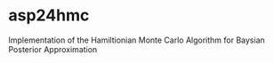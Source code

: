# asp24hmc
Implementation of the Hamiltionian Monte Carlo Algorithm for Baysian Posterior Approximation
